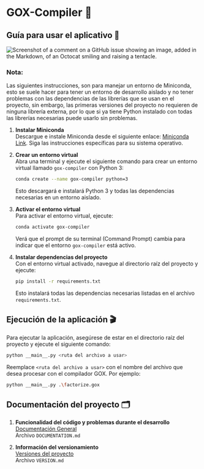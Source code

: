 # GOX-Compiler 👀

## Guía para usar el aplicativo 📝

![Screenshot of a comment on a GitHub issue showing an image, added in the Markdown, of an Octocat smiling and raising a tentacle.](https://github.com/Krosbift/GOX-Compiler.git/assets/images/GOX-compiler.jpg)
### Nota: 
Las siguientes instrucciones, son para manejar un entorno de Miniconda, esto se suele hacer para tener un entorno de desarrollo aislado y no tener problemas con las dependencias de las librerías que se usan en el proyecto, sin embargo, las primeras versiones del proyecto no requieren de ninguna librería externa, por lo que si ya tiene Python instalado con todas las librerías necesarias puede usarlo sin problemas.

    
1. **Instalar Miniconda**  
    Descargue e instale Miniconda desde el siguiente enlace: [Miniconda Link](https://docs.conda.io/en/latest/miniconda.html). Siga las instrucciones específicas para su sistema operativo.

2. **Crear un entorno virtual**  
    Abra una terminal y ejecute el siguiente comando para crear un entorno virtual llamado `gox-compiler` con Python 3:
    ```bash
    conda create --name gox-compiler python=3
    ```
    Esto descargará e instalará Python 3 y todas las dependencias necesarias en un entorno aislado.

3. **Activar el entorno virtual**  
    Para activar el entorno virtual, ejecute:
    ```bash
    conda activate gox-compiler
    ```
    Verá que el prompt de su terminal (Command Prompt) cambia para indicar que el entorno `gox-compiler` está activo.

4. **Instalar dependencias del proyecto**  
    Con el entorno virtual activado, navegue al directorio raíz del proyecto y ejecute:
    ```bash
    pip install -r requirements.txt
    ```
    Esto instalará todas las dependencias necesarias listadas en el archivo `requirements.txt`.

## Ejecución de la aplicación 🎬

Para ejecutar la aplicación, asegúrese de estar en el directorio raíz del proyecto y ejecute el siguiente comando:
```bash
python __main__.py <ruta del archivo a usar>
```
Reemplace `<ruta del archivo a usar>` con el nombre del archivo que desea procesar con el compilador GOX. Por ejemplo:
```bash
python __main__.py .\factorize.gox
```
## Documentación del proyecto 🗂️

1. **Funcionalidad del código y problemas durante el desarrollo**  
    [Documentación General](docs/DOCUMENTATION.md)  
    Archivo `DOCUMENTATION.md`

2. **Información del versionamiento**  
    [Versiones del proyecto](docs/VERSIONS.md)  
    Archivo `VERSION.md`
